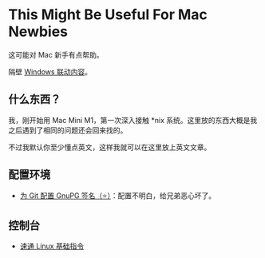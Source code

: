 # This Might Be Useful For Mac Newbies

这可能对 Mac 新手有点帮助。

隔壁 [Windows 联动内容](/windows)。

## 什么东西？

我，刚开始用 Mac Mini M1，第一次深入接触 *nix 系统。这里放的东西大概是我之后遇到了相同的问题还会回来找的。

不过我默认你至少懂点英文，这样我就可以在这里放上英文文章。

## 配置环境

- [为 Git 配置 GnuPG 签名（⭐️）](https://gist.github.com/phortuin/cf24b1cca3258720c71ad42977e1ba57)：配置不明白，给兄弟恶心坏了。

## 控制台

- [速通 Linux 基础指令](https://www.youtube.com/watch?v=-fzO7iWCSWY)
